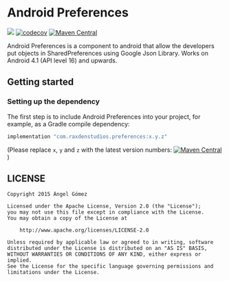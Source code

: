 Android Preferences
==========

<a href='https://github.com/raxden/android-preferences/actions?query=Continuous+Delivery'><img src='https://github.com/raxden/android-preferences/workflows/Continuous%20Delivery/badge.svg'></a>
[![codecov](https://codecov.io/gh/raxden/android-preferences/branch/master/graph/badge.svg?token=E55S5DHJ9B)](https://codecov.io/gh/raxden/android-preferences)
[![Maven Central](https://maven-badges.herokuapp.com/maven-central/com.raxdenstudios/preferences/badge.svg)](https://maven-badges.herokuapp.com/maven-central/com.raxdenstudios/preferences)

Android Preferences is a component to android that allow the developers put objects in SharedPreferences using Google Json Library. Works on Android 4.1 (API level 16) and upwards.

## Getting started

### Setting up the dependency

The first step is to include Android Preferences into your project, for example, as a Gradle compile dependency:

```groovy
implementation "com.raxdenstudios.preferences:x.y.z"
```

(Please replace `x`, `y` and `z` with the latest version numbers: [![Maven Central](https://maven-badges.herokuapp.com/maven-central/com.raxdenstudios/preferences/badge.svg)](https://maven-badges.herokuapp.com/maven-central/com.raxdenstudios/preferences))

## LICENSE

    Copyright 2015 Ángel Gómez

    Licensed under the Apache License, Version 2.0 (the "License");
    you may not use this file except in compliance with the License.
    You may obtain a copy of the License at

        http://www.apache.org/licenses/LICENSE-2.0

    Unless required by applicable law or agreed to in writing, software
    distributed under the License is distributed on an "AS IS" BASIS,
    WITHOUT WARRANTIES OR CONDITIONS OF ANY KIND, either express or implied.
    See the License for the specific language governing permissions and
    limitations under the License.
